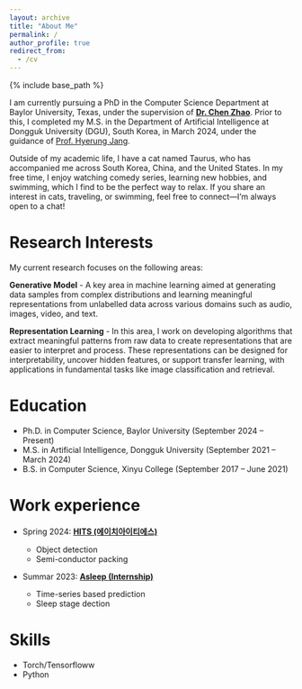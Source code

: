 ```yaml
---
layout: archive
title: "About Me"
permalink: /
author_profile: true
redirect_from:
  - /cv
---
```


{% include base_path %}

I am currently pursuing a PhD in the Computer Science Department at Baylor University, Texas, under the supervision of [**Dr. Chen Zhao**](https://charliezhaoyinpeng.github.io/homepage/). Prior to this, I completed my M.S. in the Department of Artificial Intelligence at Dongguk University (DGU), South Korea, in March 2024, under the guidance of [Prof. Hyerung Jang](https://sites.google.com/view/hrjang/home). 

Outside of my academic life, I have a cat named Taurus, who has accompanied me across South Korea, China, and the United States. In my free time, I enjoy watching comedy series, learning new hobbies, and swimming, which I find to be the perfect way to relax. If you share an interest in cats, traveling, or swimming, feel free to connect—I’m always open to a chat!


Research Interests
======
My current research focuses on the following areas:

**Generative Model** - A key area in machine learning aimed at generating data samples from complex distributions and learning meaningful representations from unlabelled data across various domains such as audio, images, video, and text.

**Representation Learning** - In this area, I work on developing algorithms that extract meaningful patterns from raw data to create representations that are easier to interpret and process. These representations can be designed for interpretability, uncover hidden features, or support transfer learning, with applications in fundamental tasks like image classification and retrieval.

Education
======
* Ph.D. in Computer Science, Baylor University (September 2024 – Present)
* M.S. in Artificial Intelligence, Dongguk University (September 2021 – March 2024)
* B.S. in Computer Science, Xinyu College (September 2017 – June 2021)

Work experience
======
* Spring 2024: [**HITS (에이치아이티에스)**](http://highimage.co.kr/)
  * Object detection
  * Semi-conductor packing
  <!-- * <ul http://highimage.co.kr/ > -->

* Summar 2023: [**Asleep (Internship)**](https://www.asleep.ai/en/company)
  * Time-series based prediction
  * Sleep stage dection

  
Skills
======
* Torch/Tensorfloww
* Python

<!-- Publications
======
  <ul>{% for post in site.publications reversed %}
    {% include archive-single-cv.html %}
  {% endfor %}</ul> -->
  
<!-- Talks
======
  <ul>{% for post in site.talks reversed %}
    {% include archive-single-talk-cv.html  %}
  {% endfor %}</ul>
  
Teaching
======
  <ul>{% for post in site.teaching reversed %}
    {% include archive-single-cv.html %}
  {% endfor %}</ul>
  
Service and leadership
======
* Currently signed in to 43 different slack teams -->
